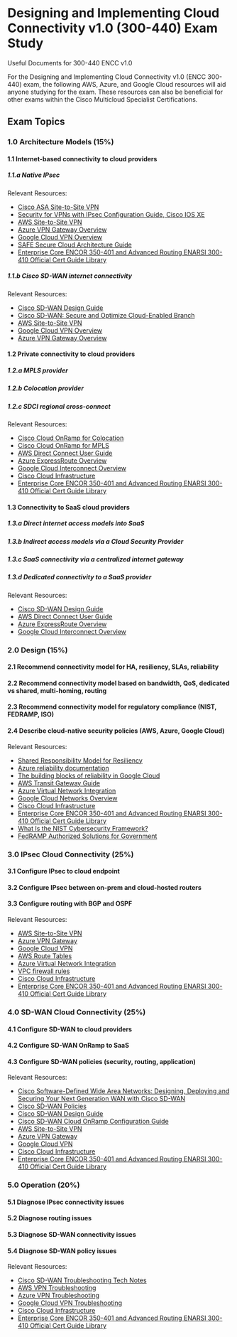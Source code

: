 # Designing and Implementing Cloud Connectivity v1.0 (300-440) Exam Study 

Useful Documents for 300-440 ENCC v1.0

For the Designing and Implementing Cloud Connectivity v1.0 (ENCC 300-440) exam, the following AWS, Azure, and Google Cloud resources will aid anyone studying for the exam. These resources can also be beneficial for other exams within the Cisco Multicloud Specialist Certifications.

## Exam Topics 

### 1.0 Architecture Models (15%)

#### 1.1 Internet-based connectivity to cloud providers

##### 1.1.a Native IPsec

Relevant Resources:

- [Cisco ASA Site-to-Site VPN](https://www.cisco.com/c/en/us/support/docs/security/asa-5500-x-series-firewalls/215884-configure-a-site-to-site-vpn-tunnel-with.html)
- [Security for VPNs with IPsec Configuration Guide, Cisco IOS XE ](https://www.cisco.com/c/en/us/td/docs/ios-xml/ios/sec_conn_vpnips/configuration/xe-16-12/sec-sec-for-vpns-w-ipsec-xe-16-12-book/sec-cfg-vpn-ipsec.html)
- [AWS Site-to-Site VPN](https://docs.aws.amazon.com/vpn/latest/s2svpn/VPC_VPN.html)  
- [Azure VPN Gateway Overview](https://learn.microsoft.com/en-us/azure/vpn-gateway/vpn-gateway-about-vpngateways) 
- [Google Cloud VPN Overview](https://cloud.google.com/network-connectivity/docs/vpn/concepts/overview)
- [SAFE Secure Cloud Architecture Guide](https://www.cisco.com/c/en/us/solutions/collateral/enterprise/design-zone-security/safe-secure-cloud-architecture-guide.html) 
- [Enterprise Core ENCOR 350-401 and Advanced Routing ENARSI 300-410 Official Cert Guide Library](https://www.ciscopress.com/store/ccnp-enterprise-core-encor-350-401-and-advanced-routing-9781587147111)

##### 1.1.b Cisco SD-WAN internet connectivity  

Relevant Resources:

- [Cisco SD-WAN Design Guide](https://www.cisco.com/c/en/us/solutions/collateral/enterprise-networks/intelligent-wan-iwan/design-guide-c07-739736.html)
- [Cisco SD-WAN: Secure and Optimize Cloud-Enabled Branch](https://www.ciscopress.com/store/cisco-sd-wan-secure-and-optimize-cloud-enabled-branch-9780137148582)
- [AWS Site-to-Site VPN](https://docs.aws.amazon.com/vpn/latest/s2svpn/VPC_VPN.html)  
- [Google Cloud VPN Overview](https://cloud.google.com/network-connectivity/docs/vpn/concepts/overview)
- [Azure VPN Gateway Overview](https://learn.microsoft.com/en-us/azure/vpn-gateway/vpn-gateway-about-vpngateways) 

#### 1.2 Private connectivity to cloud providers  

##### 1.2.a MPLS provider
##### 1.2.b Colocation provider
##### 1.2.c SDCI regional cross-connect 

Relevant Resources:

- [Cisco Cloud OnRamp for Colocation](https://www.cisco.com/c/dam/en/us/products/collateral/routers/cloud-services-router-1000v-series/cloud-onramp-colo-deployment-guide.pdf) 
- [Cisco Cloud OnRamp for MPLS](https://www.cisco.com/c/dam/en/us/products/collateral/routers/cloud-services-router-1000v-series/cloud-onramp-mpls-deployment-guide.pdf)
- [AWS Direct Connect User Guide](https://docs.aws.amazon.com/directconnect/latest/UserGuide/Welcome.html)
- [Azure ExpressRoute Overview](https://docs.microsoft.com/en-us/azure/expressroute/expressroute-introduction)
- [Google Cloud Interconnect Overview](https://cloud.google.com/network-connectivity/docs/interconnect/concepts/overview)
- [Cisco Cloud Infrastructure](https://www.ciscopress.com/store/cisco-cloud-infrastructure-9780137690121)
- [Enterprise Core ENCOR 350-401 and Advanced Routing ENARSI 300-410 Official Cert Guide Library](https://www.ciscopress.com/store/ccnp-enterprise-core-encor-350-401-and-advanced-routing-9781587147111)

#### 1.3 Connectivity to SaaS cloud providers

##### 1.3.a Direct internet access models into SaaS  
##### 1.3.b Indirect access models via a Cloud Security Provider
##### 1.3.c SaaS connectivity via a centralized internet gateway
##### 1.3.d Dedicated connectivity to a SaaS provider  

Relevant Resources: 

- [Cisco SD-WAN Design Guide](https://www.cisco.com/c/dam/en/us/td/docs/solutions/CVD/SDWAN/CVD-SD-WAN-Design-2018OCT.pdf)  
- [AWS Direct Connect User Guide](https://docs.aws.amazon.com/directconnect/latest/UserGuide/Welcome.html)
- [Azure ExpressRoute Overview](https://docs.microsoft.com/en-us/azure/expressroute/expressroute-introduction)
- [Google Cloud Interconnect Overview](https://cloud.google.com/network-connectivity/docs/interconnect/concepts/overview)

### 2.0 Design (15%)

#### 2.1 Recommend connectivity model for HA, resiliency, SLAs, reliability

#### 2.2 Recommend connectivity model based on bandwidth, QoS, dedicated vs shared, multi-homing, routing  

#### 2.3 Recommend connectivity model for regulatory compliance (NIST, FEDRAMP, ISO)

#### 2.4 Describe cloud-native security policies (AWS, Azure, Google Cloud) 

Relevant Resources:

- [Shared Responsibility Model for Resiliency](https://docs.aws.amazon.com/wellarchitected/latest/reliability-pillar/shared-responsibility-model-for-resiliency.html)
- [Azure reliability documentation](https://learn.microsoft.com/en-us/azure/reliability/overview)
- [The building blocks of reliability in Google Cloud](https://cloud.google.com/architecture/infra-reliability-guide/building-blocks)
- [AWS Transit Gateway Guide](https://docs.aws.amazon.com/transit-gateway/latest/tgw-ug/what-is-transit-gateway.html) 
- [Azure Virtual Network Integration](https://learn.microsoft.com/en-us/azure/app-service/overview-vnet-integration)
- [Google Cloud Networks Overview](https://cloud.google.com/vpc/docs/vpc)  
- [Cisco Cloud Infrastructure](https://www.ciscopress.com/store/cisco-cloud-infrastructure-9780137690121)
- [Enterprise Core ENCOR 350-401 and Advanced Routing ENARSI 300-410 Official Cert Guide Library](https://www.ciscopress.com/store/ccnp-enterprise-core-encor-350-401-and-advanced-routing-9781587147111)
- [What Is the NIST Cybersecurity Framework?](https://www.cisco.com/c/en/us/products/security/what-is-nist-csf.html)
- [FedRAMP Authorized Solutions for Government](https://www.cisco.com/c/en/us/solutions/industries/government/federal-government-solutions/fedramp.html)

### 3.0 IPsec Cloud Connectivity (25%)   

#### 3.1 Configure IPsec to cloud endpoint

#### 3.2 Configure IPsec between on-prem and cloud-hosted routers

#### 3.3 Configure routing with BGP and OSPF

Relevant Resources:

- [AWS Site-to-Site VPN](https://docs.aws.amazon.com/vpn/latest/s2svpn/VPC_VPN.html)
- [Azure VPN Gateway](https://docs.microsoft.com/en-us/azure/vpn-gateway/vpn-gateway-about-vnet-to-vnet-connectivity) 
- [Google Cloud VPN](https://cloud.google.com/network-connectivity/docs/vpn/overview)  
- [AWS Route Tables](https://docs.aws.amazon.com/vpc/latest/userguide/VPC_Route_Tables.html)
- [Azure Virtual Network Integration](https://learn.microsoft.com/en-us/azure/app-service/overview-vnet-integration)
- [VPC firewall rules](https://cloud.google.com/firewall/docs/firewalls)
- [Cisco Cloud Infrastructure](https://www.ciscopress.com/store/cisco-cloud-infrastructure-9780137690121)
- [Enterprise Core ENCOR 350-401 and Advanced Routing ENARSI 300-410 Official Cert Guide Library](https://www.ciscopress.com/store/ccnp-enterprise-core-encor-350-401-and-advanced-routing-9781587147111)

### 4.0 SD-WAN Cloud Connectivity (25%)

#### 4.1 Configure SD-WAN to cloud providers  

#### 4.2 Configure SD-WAN OnRamp to SaaS

#### 4.3 Configure SD-WAN policies (security, routing, application)

Relevant Resources:

- [Cisco Software-Defined Wide Area Networks: Designing, Deploying and Securing Your Next Generation WAN with Cisco SD-WAN](https://www.ciscopress.com/store/cisco-software-defined-wide-area-networks-designing-9780136533177)
- [Cisco SD-WAN Policies](https://learningnetwork.cisco.com/s/article/cisco-sd-wan-policy)
- [Cisco SD-WAN Design Guide](https://www.cisco.com/c/dam/en/us/td/docs/solutions/CVD/SDWAN/CVD-SD-WAN-Design-2018OCT.pdf)
- [Cisco SD-WAN Cloud OnRamp Configuration Guide](https://www.cisco.com/c/en/us/td/docs/routers/sdwan/configuration/cloudonramp/ios-xe-17/cloud-onramp-book-xe/cor-saas.html)
- [AWS Site-to-Site VPN](https://docs.aws.amazon.com/vpn/latest/s2svpn/VPC_VPN.html)
- [Azure VPN Gateway](https://docs.microsoft.com/en-us/azure/vpn-gateway/vpn-gateway-about-vnet-to-vnet-connectivity) 
- [Google Cloud VPN](https://cloud.google.com/network-connectivity/docs/vpn/overview)  
- [Cisco Cloud Infrastructure](https://www.ciscopress.com/store/cisco-cloud-infrastructure-9780137690121)
- [Enterprise Core ENCOR 350-401 and Advanced Routing ENARSI 300-410 Official Cert Guide Library](https://www.ciscopress.com/store/ccnp-enterprise-core-encor-350-401-and-advanced-routing-9781587147111)

### 5.0 Operation (20%)  

#### 5.1 Diagnose IPsec connectivity issues

#### 5.2 Diagnose routing issues 

#### 5.3 Diagnose SD-WAN connectivity issues  

#### 5.4 Diagnose SD-WAN policy issues

Relevant Resources:

- [Cisco SD-WAN Troubleshooting Tech Notes](https://www.cisco.com/c/en/us/support/routers/sd-wan/products-tech-notes-list.html) 
- [AWS VPN Troubleshooting](https://docs.aws.amazon.com/vpn/latest/s2svpn/Troubleshooting.html)
- [Azure VPN Troubleshooting](https://docs.microsoft.com/en-us/azure/vpn-gateway/vpn-gateway-troubleshoot)
- [Google Cloud VPN Troubleshooting](https://cloud.google.com/network-connectivity/docs/vpn/support/troubleshooting)
- [Cisco Cloud Infrastructure](https://www.ciscopress.com/store/cisco-cloud-infrastructure-9780137690121)
- [Enterprise Core ENCOR 350-401 and Advanced Routing ENARSI 300-410 Official Cert Guide Library](https://www.ciscopress.com/store/ccnp-enterprise-core-encor-350-401-and-advanced-routing-9781587147111)
